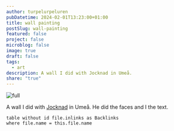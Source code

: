 ```yaml
---
author: turpelurpeluren
pubDatetime: 2024-02-01T13:23:00+01:00
title: wall painting
postSlug: wall-painting
featured: false
project: false
microblog: false
image: true
draft: false
tags:
  - art
description: A wall I did with Jocknad in Umeå.
share: "true"
---
```


![full](https://i.imgur.com/KmfV2H8.png)

A wall I did with [Jocknad](https://www.instagram.com/jocknad/) in Umeå. He did the faces and I the text.

```dataview
table without id file.inlinks as Backlinks
where file.name = this.file.name
```